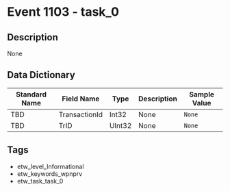# Event 1103 - task_0

## Description
None

## Data Dictionary
|Standard Name|Field Name|Type|Description|Sample Value|
|---|---|---|---|---|
|TBD|TransactionId|Int32|None|`None`|
|TBD|TrID|UInt32|None|`None`|

## Tags
* etw_level_Informational
* etw_keywords_wpnprv
* etw_task_task_0